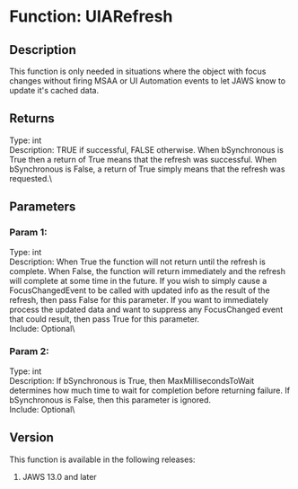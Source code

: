 # Function: UIARefresh

## Description

This function is only needed in situations where the object with focus
changes without firing MSAA or UI Automation events to let JAWS know to
update it\'s cached data.

## Returns

Type: int\
Description: TRUE if successful, FALSE otherwise. When bSynchronous is
True then a return of True means that the refresh was successful. When
bSynchronous is False, a return of True simply means that the refresh
was requested.\

## Parameters

### Param 1:

Type: int\
Description: When True the function will not return until the refresh is
complete. When False, the function will return immediately and the
refresh will complete at some time in the future. If you wish to simply
cause a FocusChangedEvent to be called with updated info as the result
of the refresh, then pass False for this parameter. If you want to
immediately process the updated data and want to suppress any
FocusChanged event that could result, then pass True for this
parameter.\
Include: Optional\

### Param 2:

Type: int\
Description: If bSynchronous is True, then MaxMillisecondsToWait
determines how much time to wait for completion before returning
failure. If bSynchronous is False, then this parameter is ignored.\
Include: Optional\

## Version

This function is available in the following releases:

1.  JAWS 13.0 and later
